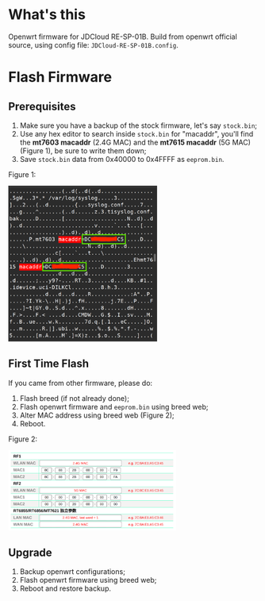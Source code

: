 # What's this

Openwrt firmware for JDCloud RE-SP-01B. Build from openwrt official source, using config file: `JDCloud-RE-SP-01B.config`.

# Flash Firmware

## Prerequisites

1. Make sure you have a backup of the stock firmware, let's say `stock.bin`;
2. Use any hex editor to search inside `stock.bin` for "macaddr", you'll find the **mt7603 macaddr** (2.4G MAC) and the **mt7615 macaddr** (5G MAC) (Figure 1), be sure to write them down;
3. Save `stock.bin` data from 0x40000 to 0x4FFFF as `eeprom.bin`.

Figure 1:

<img src="README.assets/figure1.png" alt="figure 1" style="zoom:33%;" />

## First Time Flash

If you came from other firmware, please do:

1. Flash breed (if not already done);
2. Flash openwrt firmware and `eeprom.bin` using breed web;
3. Alter MAC address using breed web (Figure 2);
4. Reboot.

Figure 2:

<img src="README.assets/figure2.png" alt="figure 2" style="zoom:33%;" />

## Upgrade

1. Backup openwrt configurations;
2. Flash openwrt firmware using breed web;
3. Reboot and restore backup.

